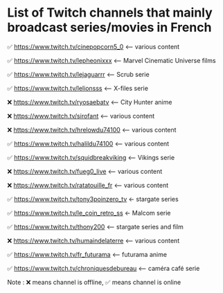 # List of Twitch channels that mainly broadcast series/movies in French

✅ https://www.twitch.tv/cinepopcorn5_0 <-- various content

✅ https://www.twitch.tv/lepheonixxx <-- Marvel Cinematic Universe films

✅ https://www.twitch.tv/lejaguarrr <-- Scrub serie

✅ https://www.twitch.tv/lelionsss <-- X-files serie

❌ https://www.twitch.tv/ryosaebatv <-- City Hunter anime 

❌ https://www.twitch.tv/sirofant <-- various content 

❌ https://www.twitch.tv/hrelowdu74100 <-- various content 

✅ https://www.twitch.tv/halildu74100 <-- various content

✅ https://www.twitch.tv/squidbreakviking <-- Vikings serie

❌ https://www.twitch.tv/fueg0_live <-- various content 

❌ https://www.twitch.tv/ratatouille_fr <-- various content 

✅ https://www.twitch.tv/tony3poinzero_tv <- stargate series

✅ https://www.twitch.tv/le_coin_retro_ss <- Malcom serie

✅ https://www.twitch.tv/thony200 <-- stargate series and film

❌ https://www.twitch.tv/humaindelaterre <-- various content 

✅ https://www.twitch.tv/fr_futurama <-- futurama anime

✅ https://www.twitch.tv/chroniquesdebureau <-- caméra café serie

Note : ❌ means channel is offline, ✅ means channel is online

